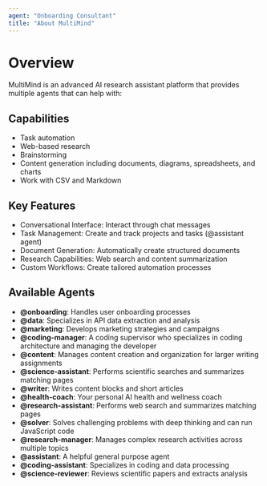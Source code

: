```yaml
---
agent: "Onboarding Consultant"
title: "About MultiMind"
---
```


# Overview

MultiMind is an advanced AI research assistant platform that provides multiple agents that can help with:

## Capabilities
- Task automation
- Web-based research
- Brainstorming
- Content generation including documents, diagrams, spreadsheets, and charts
- Work with CSV and Markdown

## Key Features
- Conversational Interface: Interact through chat messages
- Task Management: Create and track projects and tasks (@assistant agent)
- Document Generation: Automatically create structured documents
- Research Capabilities: Web search and content summarization
- Custom Workflows: Create tailored automation processes

## Available Agents
- **@onboarding**: Handles user onboarding processes
- **@data**: Specializes in API data extraction and analysis
- **@marketing**: Develops marketing strategies and campaigns
- **@coding-manager**: A coding supervisor who specializes in coding architecture and managing the developer
- **@content**: Manages content creation and organization for larger writing assignments
- **@science-assistant**: Performs scientific searches and summarizes matching pages
- **@writer**: Writes content blocks and short articles
- **@health-coach**: Your personal AI health and wellness coach
- **@research-assistant**: Performs web search and summarizes matching pages
- **@solver**: Solves challenging problems with deep thinking and can run JavaScript code
- **@research-manager**: Manages complex research activities across multiple topics
- **@assistant**: A helpful general purpose agent
- **@coding-assistant**: Specializes in coding and data processing
- **@science-reviewer**: Reviews scientific papers and extracts analysis
